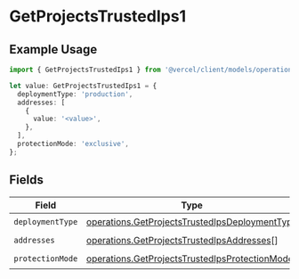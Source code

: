 # GetProjectsTrustedIps1

## Example Usage

```typescript
import { GetProjectsTrustedIps1 } from '@vercel/client/models/operations';

let value: GetProjectsTrustedIps1 = {
  deploymentType: 'production',
  addresses: [
    {
      value: '<value>',
    },
  ],
  protectionMode: 'exclusive',
};
```

## Fields

| Field            | Type                                                                                                             | Required           | Description |
| ---------------- | ---------------------------------------------------------------------------------------------------------------- | ------------------ | ----------- |
| `deploymentType` | [operations.GetProjectsTrustedIpsDeploymentType](../../models/operations/getprojectstrustedipsdeploymenttype.md) | :heavy_check_mark: | N/A         |
| `addresses`      | [operations.GetProjectsTrustedIpsAddresses](../../models/operations/getprojectstrustedipsaddresses.md)[]         | :heavy_check_mark: | N/A         |
| `protectionMode` | [operations.GetProjectsTrustedIpsProtectionMode](../../models/operations/getprojectstrustedipsprotectionmode.md) | :heavy_check_mark: | N/A         |
